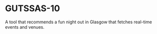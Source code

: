 # GUTSSAS-10
A tool that recommends a fun night out in Glasgow that fetches real-time events and venues.
